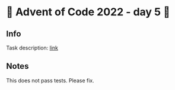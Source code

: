 # 🎄 Advent of Code 2022 - day 5 🎄

## Info

Task description: [link](https://adventofcode.com/2022/day/5)

## Notes

This does not pass tests. Please fix.

